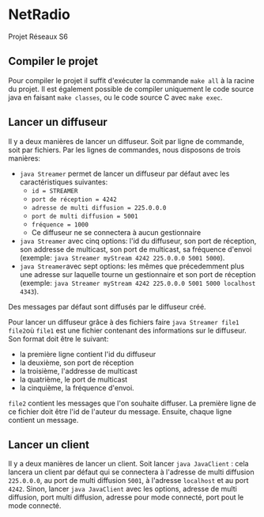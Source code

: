 # NetRadio
Projet Réseaux S6

## Compiler le projet

Pour compiler le projet il suffit d'exécuter la commande `make all` à la racine du projet. Il est également possible de compiler uniquement le code source java en faisant `make classes`, ou le code source C avec `make exec`.

## Lancer un diffuseur

Il y a deux manières de lancer un diffuseur. Soit par ligne de commande, soit par fichiers. Par les lignes de commandes, nous disposons de trois manières:
* ``java Streamer`` permet de lancer un diffuseur par défaut avec les caractéristiques suivantes:
    * ``id = STREAMER``
    * ``port de réception = 4242``
    *  ``adresse de multi diffusion = 225.0.0.0``
    * ``port de multi diffusion = 5001``
    * ``fréquence = 1000``
    * Ce diffuseur ne se connectera à aucun gestionnaire
* ``java Streamer`` avec cinq options: l'id du diffuseur, son port de réception, son addresse de multicast, son port de multicast, sa fréquence d'envoi (exemple: ``java Streamer myStream 4242 225.0.0.0 5001 5000``).
* ``java Streamer``avec sept options: les mêmes que précedemment plus une adresse sur laquelle tourne un gestionnaire et son port de réception (exemple: ``java Streamer myStream 4242 225.0.0.0 5001 5000 localhost 4343``).

Des messages par défaut sont diffusés par le diffuseur créé.

Pour lancer un diffuseur grâce à des fichiers faire ``java Streamer file1 file2``où ``file1`` est une fichier contenant des informations sur le diffuseur. Son format doit être le suivant:
* la première ligne contient l'id du diffuseur
* la deuxième, son port de réception
* la troisième, l'addresse de multicast
* la quatrième, le port de multicast
* la cinquième, la fréquence d'envoi.

``file2`` contient les messages que l'on souhaite diffuser. La première ligne de ce fichier doit être l'id de l'auteur du message. Ensuite, chaque ligne contient un message.

## Lancer un client

Il y a deux manières de lancer un client. Soit lancer ``java JavaClient`` : cela lancera un client par défaut qui se connectera à l'adresse de multi diffusion ``225.0.0.0``, au port de multi diffusion ``5001``, à l'adresse ``localhost`` et au port ``4242``.
Sinon, lancer ``java JavaClient`` avec les options, adresse de multi diffusion, port multi diffusion, adresse pour mode connecté, port pout le mode connecté.